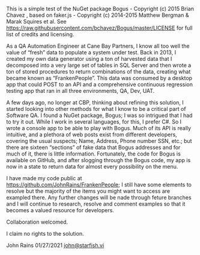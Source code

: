This is a simple test of the NuGet package Bogus - Copyright (c) 2015 Brian Chavez , based on faker.js - Copyright (c) 2014-2015 Matthew Bergman & Marak Squires et al. 
See https://raw.githubusercontent.com/bchavez/Bogus/master/LICENSE for full list of credits and licensing.

As a QA Automation Engineer at Cane Bay Partners, I know all too well the value of “fresh” data to populate a system under test. Back in 2013, I created my own data generator using a ton of harvested data that I decomposed into a very large set of tables in SQL Server and then wrote a ton of stored procedures to return combinations of the data, creating what became known as “FrankenPeople”. This data was consumed by a desktop app that could POST to an API and a comprehensive continuous regression testing app that ran in all three environments, QA, Dev, UAT.

A few days ago, no longer at CBP, thinking about refining this solution, I started looking into other methods for what I know to be a critical part of Software QA. I found a NuGet package, Bogus; I was so intrigued that I had to try it out. While I work in several languages, for this, I prefer C#. So I wrote a console app to be able to play with Bogus. Much of its API is really intuitive, and a plethora of web posts exist from different developers, covering the usual suspects; Name, Address, Phone number SSN, etc.; but there are sixteen “sections” of fake data that Bogus addresses and for much of it, there is little information. Fortunately, the code for Bogus is available on GitHub, and after slogging through the Bogus code, my app is now in a state to return data for almost every possibility on the menu.

I have made my code public at https://github.com/JohnRains/FrankenPeople; I still have some elements to resolve but the majority of the items you might want to access are exampled 
there. Any further changes will be nade through feture branches and I will continue to research, resolve and comment examples so that it becomes a valued resource for developers.

Collaboration welcomed.

I claim no rights to the solution.

John Rains 01/27/2021
john@starfish.vi
